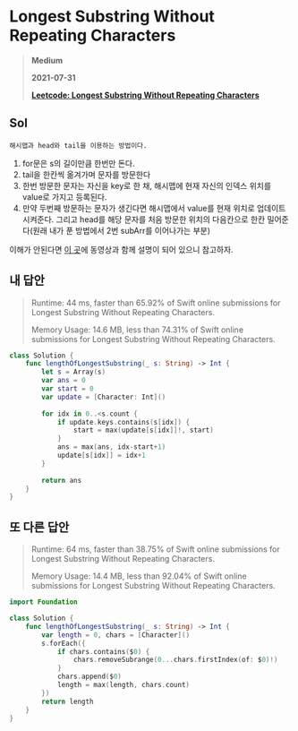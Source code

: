 # Longest Substring Without Repeating Characters
> **Medium**
>
> **2021-07-31**
>
> **[Leetcode: Longest Substring Without Repeating Characters](https://leetcode.com/problems/longest-substring-without-repeating-characters)**


## Sol

`해시맵과 head와 tail을 이용하는 방법이다. `

1. for문은 s의 길이만큼 한번만 돈다.
2. tail을 한칸씩 옮겨가며 문자를 방문한다
3. 한번 방문한 문자는 자신을 key로 한 채, 해시맵에 현재 자신의 인덱스 위치를 value로 가지고 등록된다.
4. 만약 두번째 방문하는 문자가 생긴다면 해시맵에서 value를 현재 위치로 업데이트 시켜준다. 그리고 head를 해당 문자를 처음 방문한 위치의 다음칸으로 한칸 밀어준다(원래 내가 푼 방법에서 2번 subArr를 이어나가는 부분)

이해가 안된다면 [이 곳](https://leetcode.com/problems/longest-substring-without-repeating-characters/solution/)에 동영상과 함께 설명이 되어 있으니 참고하자.


## 내 답안
> Runtime: 44 ms, faster than 65.92% of Swift online submissions for Longest Substring Without Repeating Characters.  
>
> Memory Usage: 14.6 MB, less than 74.31% of Swift online submissions for Longest Substring Without Repeating Characters.
```swift
class Solution {
    func lengthOfLongestSubstring(_ s: String) -> Int {
        let s = Array(s)
        var ans = 0
        var start = 0
        var update = [Character: Int]()
        
        for idx in 0..<s.count {
            if update.keys.contains(s[idx]) {
                start = max(update[s[idx]]!, start)
            }
            ans = max(ans, idx-start+1)
            update[s[idx]] = idx+1
        }
        
        return ans
    }
}
```


## 또 다른 답안 
> Runtime: 64 ms, faster than 38.75% of Swift online submissions for Longest Substring Without Repeating Characters.
>
> Memory Usage: 14.4 MB, less than 92.04% of Swift online submissions for Longest Substring Without Repeating Characters.
```swift
import Foundation

class Solution {
    func lengthOfLongestSubstring(_ s: String) -> Int {
        var length = 0, chars = [Character]()
        s.forEach({
            if chars.contains($0) {
                chars.removeSubrange(0...chars.firstIndex(of: $0)!)
            }
            chars.append($0)
            length = max(length, chars.count)
        })
        return length
    }
}
```